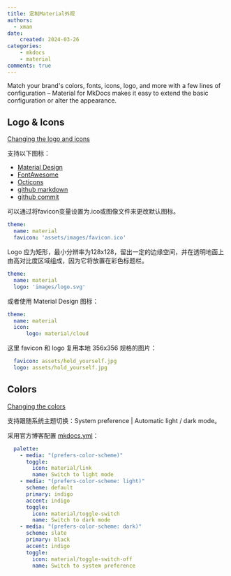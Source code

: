 ```yaml
---
title: 定制Material外观
authors:
  - xman
date:
    created: 2024-03-26
categories:
    - mkdocs
    - material
comments: true
---
```


Match your brand's colors, fonts, icons, logo, and more with a few lines of configuration – Material for MkDocs makes it easy to extend the basic configuration or alter the appearance.

<!-- more -->

## Logo & Icons

[Changing the logo and icons](https://squidfunk.github.io/mkdocs-material/setup/changing-the-logo-and-icons/?h=#changing-the-logo-and-icons)

支持以下图标：

- [Material Design](https://materialdesignicons.com/)
- [FontAwesome](https://fontawesome.com/icons?d=gallery&m=free)
- [Octicons](https://octicons.github.com/)
- [github markdown](https://github.com/zhangjw-THU/Emoji)
- [github commit](https://github.com/shafishcn/git-commit-emoji-cn)

可以通过将favicon变量设置为.ico或图像文件来更改默认图标。

```YAML
theme:
  name: material
  favicon: 'assets/images/favicon.ico'
```

Logo 应为矩形，最小分辨率为128x128，留出一定的边缘空间，并在透明地面上由高对比度区域组成，因为它将放置在彩色标题栏。

```YAML
theme:
  name: material
  logo: 'images/logo.svg'
```

或者使用 Material Design 图标：

```YAML
theme:
  name: material
  icon:
      logo: material/cloud
```

这里 favicon 和 logo 复用本地 356x356 规格的图片：

```YAML
  favicon: assets/hold_yourself.jpg
  logo: assets/hold_yourself.jpg
```

## Colors

[Changing the colors](https://squidfunk.github.io/mkdocs-material/setup/changing-the-colors/)

支持跟随系统主题切换：System preference | Automatic light / dark mode。

采用官方博客配置 [mkdocs.yml](https://github.com/squidfunk/mkdocs-material/blob/master/mkdocs.yml)：

```YAML
  palette:
    - media: "(prefers-color-scheme)"
      toggle:
        icon: material/link
        name: Switch to light mode
    - media: "(prefers-color-scheme: light)"
      scheme: default
      primary: indigo
      accent: indigo
      toggle:
        icon: material/toggle-switch
        name: Switch to dark mode
    - media: "(prefers-color-scheme: dark)"
      scheme: slate
      primary: black
      accent: indigo
      toggle:
        icon: material/toggle-switch-off
        name: Switch to system preference
```

